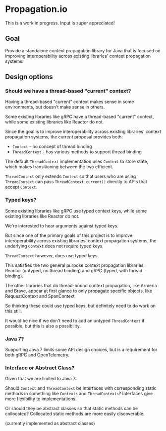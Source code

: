 # Propagation.io
This is a work in progress. Input is super appreciated!

## Goal
Provide a standalone context propagation library for Java
that is focused on improving interoperability
across existing libraries' context propagation systems.

## Design options

### Should we have a thread-based "current" context?

Having a thread-based "current" context makes sense in some environments,
but doesn't make sense in others.

Some existing libraries like gRPC have a thread-based "current" context,
while some existing libraries like Reactor do not.

Since the goal is to improve interoperability across existing libraries'
context propagation systems, the current proposal provides both:

* `Context` - no concept of thread binding
* `ThreadContext` - has various methods to support thread binding

The default `ThreadContext` implementation uses `Context` to store state, which makes
transitioning between the two efficient.

`ThreadContext` only extends `Context` so that users who are using `ThreadContext`
can pass `ThreadContext.current()` directly to APIs that accept `Context`.

### Typed keys?

Some existing libraries like gRPC use typed context keys,
while some existing libraries like Reactor do not.

We're interested to hear arguments against typed keys.

But since one of the primary goals of this project is to improve interoperability
across existing libraries' context propagation systems,
the underlying `Context` does not require typed keys.

`ThreadContext` however, does use typed keys.

This satisfies the two general purpose context propagation libraries,
Reactor (untyped, no thread binding) and gRPC (typed, with thread binding).

The other libraries that do thread-bound context propagation, like Armeria and Brave,
appear at first glance to only propagate specific objects, like RequestContext and SpanContext.

So thinking these could use typed keys, but definitely need to do work on this still.

It would be nice if we don't need to add an untyped `ThreadContext` if possible,
but this is also a possibility.

### Java 7?

Supporting Java 7 limits some API design choices,
but is a requirement for both gRPC and OpenTelemetry.

### Interface or Abstract Class?

Given that we are limited to Java 7:

Should `Context` and `ThreadContext` be interfaces with corresponding static methods in
something like `Contexts` and `ThreadContexts`?
Interfaces give more flexibility to implementations.

Or should they be abstract classes so that static methods can be collocated?
Collocated static methods are more easily discoverable.

(currently implemented as abstract classes)
